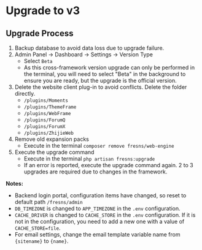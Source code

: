 # Upgrade to v3

## Upgrade Process

1. Backup database to avoid data loss due to upgrade failure.
2. Admin Panel -> Dashboard -> Settings -> Version Type
    - Select `Beta`
    - As this cross-framework version upgrade can only be performed in the terminal, you will need to select "Beta" in the background to ensure you are ready, but the upgrade is the official version.
3. Delete the website client plug-in to avoid conflicts. Delete the folder directly.
    - `/plugins/Moments`
    - `/plugins/ThemeFrame`
    - `/plugins/WebFrame`
    - `/plugins/ForumQ`
    - `/plugins/ForumX`
    - `/plugins/ZhijieWeb`
4. Remove old expansion packs
    - Execute in the terminal `composer remove fresns/web-engine`
5. Execute the upgrade command
    - Execute in the terminal `php artisan fresns:upgrade`
    - If an error is reported, execute the upgrade command again. 2 to 3 upgrades are required due to changes in the framework.

**Notes:**

- Backend login portal, configuration items have changed, so reset to default path `/fresns/admin`
- `DB_TIMEZONE` is changed to `APP_TIMEZONE` in the `.env` configuration.
- `CACHE_DRIVER` is changed to `CACHE_STORE` in the `.env` configuration. If it is not in the configuration, you need to add a new one with a value of `CACHE_STORE=file`.
- For email settings, change the email template variable name from `{sitename}` to `{name}`.
